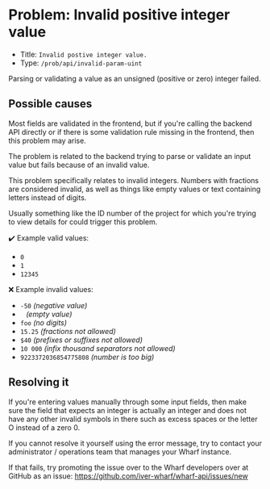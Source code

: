 # Problem: Invalid positive integer value

<!-- panels:start -->

<!-- div:right-panel -->

- Title: `Invalid postive integer value.`
- Type: `/prob/api/invalid-param-uint`

<!-- div:left-panel -->

Parsing or validating a value as an unsigned (positive or zero) integer failed.

<!-- panels:end -->

## Possible causes

<!-- panels:start -->

<!-- div:left-panel -->

Most fields are validated in the frontend, but if you're calling the backend API
directly or if there is some validation rule missing in the frontend, then this
problem may arise.

The problem is related to the backend trying to parse or validate an input value
but fails because of an invalid value.

This problem specifically relates to invalid integers. Numbers with fractions
are considered invalid, as well as things like empty values or text containing
letters instead of digits.

Usually something like the ID number of the project for which you're trying to
view details for could trigger this problem.

<!-- div:right-panel -->

:heavy_check_mark: Example valid values:

- `0`
- `1`
- `12345`

:x: Example invalid values:

- `-50` *(negative value)*
- ` ` *(empty value)*
- `foo` *(no digits)*
- `15.25` *(fractions not allowed)*
- `$40` *(prefixes or suffixes not allowed)*
- `10 000` *(infix thousand separators not allowed)*
- `9223372036854775808` *(number is too big)*

<!-- panels:end -->

## Resolving it

If you're entering values manually through some input fields, then make sure
the field that expects an integer is actually an integer and does not have any
other invalid symbols in there such as excess spaces or the letter O instead of
a zero 0.

If you cannot resolve it yourself using the error message, try to contact your
administrator / operations team that manages your Wharf instance.

If that fails, try promoting the issue over to the Wharf developers over at
GitHub as an issue: <https://github.com/iver-wharf/wharf-api/issues/new>
